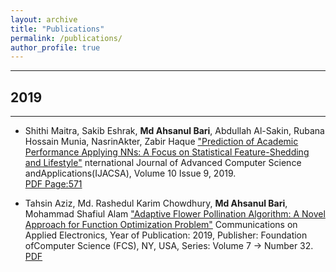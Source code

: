 ```yaml
---
layout: archive
title: "Publications"
permalink: /publications/
author_profile: true
---
```


---



## 2019

---

- Shithi Maitra, Sakib Eshrak, **Md Ahsanul Bari**, Abdullah Al-Sakin, Rubana Hossain Munia, NasrinAkter, Zabir Haque ["Prediction of Academic Performance Applying NNs: A Focus on Statistical Feature-Shedding and Lifestyle"](https://thesai.org/Publications/ViewPaper?Volume=10&Issue=9&Code=IJACSA&SerialNo=74&fbcli%20d=IwAR3aQ9_iL5p1EuzGyxrhc7l1UIgiNDBv3qUFaj5U1yPv9EoySs4ns_JoqzY) nternational Journal of Advanced Computer Science andApplications(IJACSA), Volume 10 Issue 9, 2019. <br />
  [PDF Page:571](https://drive.google.com/file/d/1p8OPmZK7htouWLerCiwfnKXS4eSUE8os/view?usp=sharing)
  
- Tahsin Aziz, Md. Rashedul Karim Chowdhury, **Md Ahsanul Bari**, Mohammad Shafiul Alam ["Adaptive Flower Pollination Algorithm: A Novel Approach for Function Optimization Problem"](https://www.caeaccess.org/archives/volume7/number32/862-2019652848) Communications on Applied Electronics, Year of Publication: 2019, Publisher: Foundation ofComputer Science (FCS), NY, USA, Series: Volume 7 -> Number 32.<br />
  [PDF](https://drive.google.com/file/d/1BkGzCPmJ8WrsU48ruNLDbtEnG3Wn9Nji/view?usp=sharing)